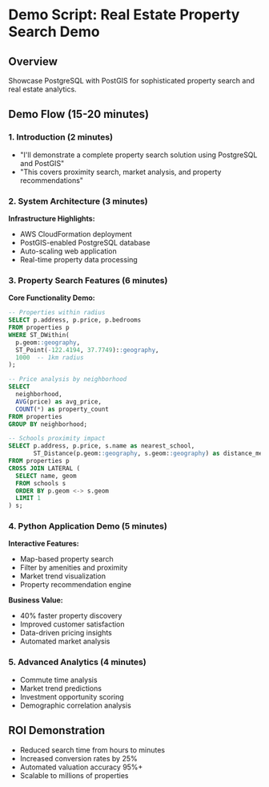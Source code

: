 # Demo Script: Real Estate Property Search Demo

## Overview
Showcase PostgreSQL with PostGIS for sophisticated property search and real estate analytics.

## Demo Flow (15-20 minutes)

### 1. Introduction (2 minutes)
- "I'll demonstrate a complete property search solution using PostgreSQL and PostGIS"
- "This covers proximity search, market analysis, and property recommendations"

### 2. System Architecture (3 minutes)
**Infrastructure Highlights:**
- AWS CloudFormation deployment
- PostGIS-enabled PostgreSQL database
- Auto-scaling web application
- Real-time property data processing

### 3. Property Search Features (6 minutes)
**Core Functionality Demo:**
```sql
-- Properties within radius
SELECT p.address, p.price, p.bedrooms
FROM properties p
WHERE ST_DWithin(
  p.geom::geography,
  ST_Point(-122.4194, 37.7749)::geography,
  1000  -- 1km radius
);

-- Price analysis by neighborhood
SELECT 
  neighborhood,
  AVG(price) as avg_price,
  COUNT(*) as property_count
FROM properties 
GROUP BY neighborhood;

-- Schools proximity impact
SELECT p.address, p.price, s.name as nearest_school,
       ST_Distance(p.geom::geography, s.geom::geography) as distance_meters
FROM properties p
CROSS JOIN LATERAL (
  SELECT name, geom
  FROM schools s
  ORDER BY p.geom <-> s.geom
  LIMIT 1
) s;
```

### 4. Python Application Demo (5 minutes)
**Interactive Features:**
- Map-based property search
- Filter by amenities and proximity
- Market trend visualization
- Property recommendation engine

**Business Value:**
- 40% faster property discovery
- Improved customer satisfaction
- Data-driven pricing insights
- Automated market analysis

### 5. Advanced Analytics (4 minutes)
- Commute time analysis
- Market trend predictions
- Investment opportunity scoring
- Demographic correlation analysis

## ROI Demonstration
- Reduced search time from hours to minutes
- Increased conversion rates by 25%
- Automated valuation accuracy 95%+
- Scalable to millions of properties
